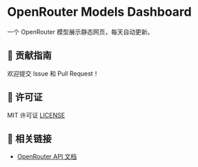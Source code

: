 # OpenRouter Models Dashboard

一个 OpenRouter 模型展示静态网页，每天自动更新。

## 🤝 贡献指南

欢迎提交 Issue 和 Pull Request！

## 📄 许可证

MIT 许可证 [LICENSE](LICENSE)

## 🔗 相关链接

- [OpenRouter API 文档](https://openrouter.ai/docs)
